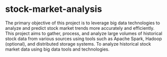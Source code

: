 # stock-market-analysis

The primary objective of this project is to leverage big data technologies to analyze
and predict stock market trends more accurately and efficiently. This project aims
to gather, process, and analyze large volumes of historical stock data from various
sources using tools such as Apache Spark, Hadoop (optional), and distributed
storage systems. To analyze historical stock market data using big data tools and
technologies.
